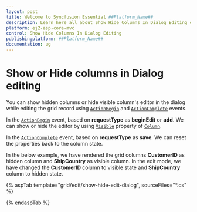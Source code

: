 ```yaml
---
layout: post
title: Welcome to Syncfusion Essential ##Platform_Name##
description: Learn here all about Show Hide Columns In Dialog Editing of Syncfusion Essential ##Platform_Name## widgets based on HTML5 and jQuery.
platform: ej2-asp-core-mvc
control: Show Hide Columns In Dialog Editing
publishingplatform: ##Platform_Name##
documentation: ug
---
```



# Show or Hide columns in Dialog editing

You can show hidden columns or hide visible column's editor in the dialog while editing the grid record using [`ActionBegin`](https://help.syncfusion.com/cr/aspnetcore-js2/Syncfusion.EJ2.Grids.Grid.html#Syncfusion_EJ2_Grids_Grid_ActionBegin) and [`ActionComplete`](https://help.syncfusion.com/cr/aspnetcore-js2/Syncfusion.EJ2.Grids.Grid.html#Syncfusion_EJ2_Grids_Grid_ActionComplete) events.

In the [`ActionBegin`](https://help.syncfusion.com/cr/aspnetcore-js2/Syncfusion.EJ2.Grids.Grid.html#Syncfusion_EJ2_Grids_Grid_ActionBegin) event, based on **requestType** as **beginEdit** or  **add**. We can show or hide the editor by using [`Visible`](https://help.syncfusion.com/cr/aspnetcore-js2/Syncfusion.EJ2.Grids.GridColumn.html#Syncfusion_EJ2_Grids_GridColumn_Visible) property of [`Column`](https://help.syncfusion.com/cr/aspnetcore-js2/Syncfusion.EJ2.Grids.GridColumn.html).

In the [`ActionComplete`](https://help.syncfusion.com/cr/aspnetcore-js2/Syncfusion.EJ2.Grids.Grid.html#Syncfusion_EJ2_Grids_Grid_ActionComplete) event, based on **requestType** as **save**. We can reset the properties back to the column state.

In the below example, we have rendered the grid columns **CustomerID** as hidden column and **ShipCountry** as visible column. In the edit mode, we have changed the **CustomerID** column to visible state and **ShipCountry** column to hidden state.

{% aspTab template="grid/edit/show-hide-edit-dialog", sourceFiles="*.cs" %}

{% endaspTab %}
